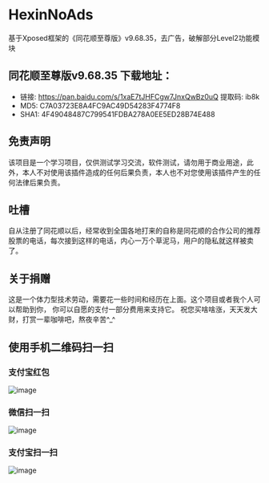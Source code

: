 # HexinNoAds
基于Xposed框架的《同花顺至尊版》v9.68.35，去广告，破解部分Level2功能模块

## 同花顺至尊版v9.68.35 下载地址：
- 链接: https://pan.baidu.com/s/1xaE7tJHFCgw7JnxQwBz0uQ 提取码: ib8k 
- MD5: C7A03723E8A4FC9AC49D54283F4774F8
- SHA1: 4F49048487C799541FDBA278A0EE5ED28B74E488

## 免责声明
该项目是一个学习项目，仅供测试学习交流，软件测试，请勿用于商业用途，此外，本人不对使用该插件造成的任何后果负责，本人也不对您使用该插件产生的任何法律后果负责。

## 吐槽
自从注册了同花顺以后，经常收到全国各地打来的自称是同花顺的合作公司的推荐股票的电话，每次接到这样的电话，内心一万个草泥马，用户的隐私就这样被卖了。

## 关于捐赠
这是一个体力型技术劳动，需要花一些时间和经历在上面。这个项目或者我个人可以帮助到你， 你可以自愿的支付一部分费用来支持它。
祝您买啥啥涨，天天发大财，打赏一辈咖啡吧，熬夜辛苦^_^


## 使用手机二维码扫一扫

### 支付宝红包
![image](https://tva1.sinaimg.cn/large/007rAy9hgy1g36qjcgqg8j30fs0nodhv.jpg)

### 微信扫一扫 
![image](https://tva1.sinaimg.cn/large/007rAy9hgy1g36qhzr9prj30u0155q4p.jpg)

### 支付宝扫一扫
![image](https://tva1.sinaimg.cn/large/007rAy9hgy1g36qh4f2gaj30q914uq4t.jpg)


